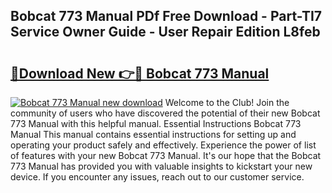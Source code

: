 ## Bobcat 773 Manual PDf Free Download - Part-TI7 Service Owner Guide - User Repair Edition L8feb

# <h2><a href="http://bc43124.oget.top/?id=Bobcat+773+Manual">🔗Download New 👉🔴 Bobcat 773 Manual</a></h2>

[![Bobcat 773 Manual new download](https://i.imgur.com/5g1atiW.png)](http://bc43124.oget.top/?id=Bobcat+773+Manual)
Welcome to the Club! Join the community of users who have discovered the potential of their new Bobcat 773 Manual with this helpful manual. Essential Instructions Bobcat 773 Manual This manual contains essential instructions for setting up and operating your product safely and effectively. Experience the power of list of features with your new Bobcat 773 Manual. It's our hope that the Bobcat 773 Manual has provided you with valuable insights to kickstart your new device. If you encounter any issues, reach out to our customer service.
